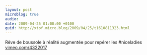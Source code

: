 ```yaml
---
layout: post
microblog: true
audio: 
date: 2009-04-25 01:00:00 +0100
guid: http://xtof.micro.blog/2009/04/25/t1610811323.html
---
```

Rêve de boussole à réalité augmentée pour repérer les #niceladies  [vimeo.com/4322017](http://vimeo.com/4322017)
